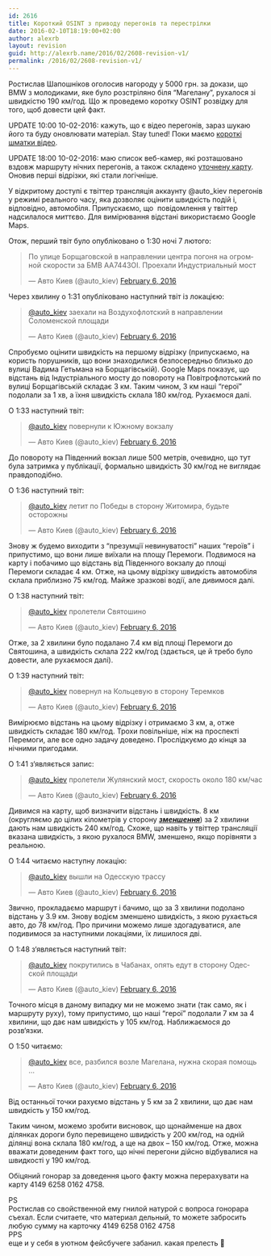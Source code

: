 ```yaml
---
id: 2616
title: Короткий OSINT з приводу перегонів та перестрілки
date: 2016-02-10T18:19:00+02:00
author: alexrb
layout: revision
guid: http://alexrb.name/2016/02/2608-revision-v1/
permalink: /2016/02/2608-revision-v1/
---
```

Ростислав Шапошніков оголосив нагороду у 5000 грн. за докази, що BMW з молодиками, яке було розстріляно біля &#8220;Магелану&#8221;, рухалося зі швидкістю 190 км/год. Що ж проведемо коротку OSINT розвідку для того, щоб довести цей факт.

UPDATE 10:00 10-02-2016: кажуть, що є відео перегонів, зараз шукаю його та буду оновлювати матеріал. Stay tuned! Поки маємо [короткі шматки відео](http://autokiev.info/2016/02/rezonansnaya-avtomobilnaya-pogonya-so-strelboy-est-200/).

UPDATE 18:00 10-02-2016: маю список веб-камер, які розташовано вздовж маршруту нічних перегонів, а також складено [уточнену карту](https://www.google.com.ua/maps/dir/50.4436732,30.4416981/50.4463156,30.4815082/50.441939,30.4801181/50.4461333,30.4977143/50.4528639,30.3572655/50.3685298,30.4556681/50.3445982,30.4237284/50.3644211,30.450369/@50.3950747,30.3633207,12z/am=t/data=!3m1!4b1!4m20!4m19!1m0!1m0!1m10!3m4!1m2!1d30.4884734!2d50.4364786!3s0x40d4ceec687505fd:0x67ffcd78db6cb37c!3m4!1m2!1d30.5094484!2d50.4406494!3s0x40d4cef9843bb0e9:0x6b42e24f309f12df!1m0!1m0!1m0!1m0!1m0!3e0). Оновив перші відрізки, які стали логічніше.

У відкритому доступі є твіттер трансляція аккаунту @auto_kiev перегонів у режимі реального часу, яка дозволяє оцінити швидкість подій і, відповідно, автомобіля. Припускаємо, що  повідомлення у твіттер надсилалося миттєво. Для вимірювання відстані використаємо Google Maps.

Отож, перший твіт було опубліковано о 1:30 ночі 7 лютого:

<blockquote class="twitter-tweet" data-lang="en">
  <p dir="ltr" lang="ru">
    По улице Борщаговской в направлении центра погоня на огромной скорости за БМВ АА7443ОІ. Проехали Индустриальный мост
  </p>
  
  <p>
    — Авто Киев (@auto_kiev) <a href="https://twitter.com/auto_kiev/status/696113866678337536">February 6, 2016</a>
  </p>
</blockquote>

  
Через хвилину о 1:31 опубліковано наступний твіт із локацією:

<blockquote class="twitter-tweet" data-lang="en">
  <p>
    <a href="https://twitter.com/auto_kiev">@auto_kiev</a> заехали на Воздухофлотский в направлении Соломенской площади
  </p>
  
  <p>
    — Авто Киев (@auto_kiev) <a href="https://twitter.com/auto_kiev/status/696114124246413313">February 6, 2016</a>
  </p>
</blockquote>

  
Спробуємо оцінити швидкість на першому відрізку (припускаємо, на користь порушників, що вони знаходилися безпосередньо близько до вулиці Вадима Гетьмана на Борщагівській). Google Maps показує, що відстань від Індустріального мосту до повороту на Повітрофлотський по вулиці Борщагівській складає 3 км. Таким чином, 3 км наші &#8220;герої&#8221; подолали за 1 хв, а їхня швидкість склала 180 км/год. Рухаємося далі.

О 1:33 наступний твіт:

<blockquote class="twitter-tweet" data-lang="en">
  <p dir="ltr" lang="ru">
    <a href="https://twitter.com/auto_kiev">@auto_kiev</a> повернули к Южному вокзалу
  </p>
  
  <p>
    — Авто Киев (@auto_kiev) <a href="https://twitter.com/auto_kiev/status/696114546872840193">February 6, 2016</a>
  </p>
</blockquote>

  
До повороту на Південний вокзал лише 500 метрів, очевидно, що тут була затримка у публікації, формально швидкість 30 км/год не виглядає правдоподібно.

О 1:36 наступний твіт:

<blockquote class="twitter-tweet" data-lang="en">
  <p>
    <a href="https://twitter.com/auto_kiev">@auto_kiev</a> летит по Победы в сторону Житомира, будьте осторожны
  </p>
  
  <p>
    — Авто Киев (@auto_kiev) <a href="https://twitter.com/auto_kiev/status/696115202635538432">February 6, 2016</a>
  </p>
</blockquote>

  
Знову ж будемо виходити з &#8220;презумції невинуватості&#8221; наших &#8220;героїв&#8221; і припустимо, що вони лише виїхали на площу Перемоги. Подвимося на карту і побачимо що відстань від Південного вокзалу до площі Перемоги складає 4 км. Отже, на цьому відрізку швидкість автомобіля склала приблизно 75 км/год. Майже зразкові водії, але дивимося далі.

О 1:38 наступний твіт:

<blockquote class="twitter-tweet" data-lang="en">
  <p dir="ltr" lang="ru">
    <a href="https://twitter.com/auto_kiev">@auto_kiev</a> пролетели Святошино
  </p>
  
  <p>
    — Авто Киев (@auto_kiev) <a href="https://twitter.com/auto_kiev/status/696115769558564864">February 6, 2016</a>
  </p>
</blockquote>

  
Отже, за 2 хвилини було подалано 7.4 км від площі Перемоги до Святошина, а швидкість склала 222 км/год (здається, це й требо було довести, але рухаємося далі).

О 1:39 наступний твіт:

<blockquote class="twitter-tweet" data-lang="en">
  <p>
    <a href="https://twitter.com/auto_kiev">@auto_kiev</a> повернул на Кольцевую в сторону Теремков
  </p>
  
  <p>
    — Авто Киев (@auto_kiev) <a href="https://twitter.com/auto_kiev/status/696116088984174593">February 6, 2016</a>
  </p>
</blockquote>

  
Вимірюємо відстань на цьому відрізку і отримаємо 3 км, а, отже швидкість складає 180 км/год. Трохи повільніше, ніж на проспекті Перемоги, але все одно задачу доведено. Прослідкуємо до кінця за нічними пригодами.

О 1:41 з‘являється запис:

<blockquote class="twitter-tweet" data-lang="en">
  <p dir="ltr" lang="ru">
    <a href="https://twitter.com/auto_kiev">@auto_kiev</a> пролетели Жулянский мост, скорость около 180 км/час
  </p>
  
  <p>
    — Авто Киев (@auto_kiev) <a href="https://twitter.com/auto_kiev/status/696116610696876032">February 6, 2016</a>
  </p>
</blockquote>

  
Дивимся на карту, щоб визначити відстань і швидкість. 8 км (округляємо до цілих кілометрів у сторону <span style="text-decoration: underline;"><em><strong>зменшення</strong></em></span>) за 2 хвилини дають нам швидкість 240 км/год. Схоже, що навіть у твіттер трансляції вказана швидкість, з якою рухалося BMW, зменшено, якщо порівняти з реальною.

О 1:44 читаємо наступну локацію:

<blockquote class="twitter-tweet" data-lang="en">
  <p>
    <a href="https://twitter.com/auto_kiev">@auto_kiev</a> вышли на Одесскую трассу
  </p>
  
  <p>
    — Авто Киев (@auto_kiev) <a href="https://twitter.com/auto_kiev/status/696117202500587520">February 6, 2016</a>
  </p>
</blockquote>

  
Звично, прокладаємо маршрут і бачимо, що за 3 хвилини подолано відстань у 3.9 км. Знову водієм зменшено швидкість, з якою рухається авто, до 78 км/год. Про причини можемо лише здогадуватися, але подивимося за наступними локаціями, їх лишилося дві.

О 1:48 з‘являється наступний твіт:

<blockquote class="twitter-tweet" data-lang="en">
  <p dir="ltr" lang="ru">
    <a href="https://twitter.com/auto_kiev">@auto_kiev</a> покрутились в Чабанах, опять едут в сторону Одесской площади
  </p>
  
  <p>
    — Авто Киев (@auto_kiev) <a href="https://twitter.com/auto_kiev/status/696118172102082560">February 6, 2016</a>
  </p>
</blockquote>

  
Точного місця в даному випадку ми не можемо знати (так само, як і маршруту руху), тому припустимо, що наші &#8220;герої&#8221; подолали 7 км за 4 хвилини, що дає нам швидкість у 105 км/год. Наближаємося до розв‘язки.

О 1:50 читаємо:

<blockquote class="twitter-tweet" data-lang="en">
  <p>
    <a href="https://twitter.com/auto_kiev">@auto_kiev</a> все, разбился возле Магелана, нужна скорая помощь &#8230;
  </p>
  
  <p>
    — Авто Киев (@auto_kiev) <a href="https://twitter.com/auto_kiev/status/696118837599723521">February 6, 2016</a>
  </p>
</blockquote>

  
Від останньої точки рахуємо відстань у 5 км за 2 хвилини, що дає нам швидкість у 150 км/год.

Таким чином, можемо зробити висновок, що щонайменше на двох ділянках дороги було перевищено швидкість у 200 км/год, на одній ділянці вона склала 180 км/год, а ще на двох &#8211; 150 км/год. Отже, можна вважати доведеним факт того, що нічні перегони дійсно відбувалися на швидкості у 190 км/год.

Обіцяний гонорар за доведення цього факту можна перерахувати на карту 4149 6258 0162 4758.

PS  
Ростислав со свойственной ему гнилой натурой с вопроса гонорара съехал. Если считаете, что материал дельный, то можете забросить любую сумму на карточку 4149 6258 0162 4758  
PPS  
еще и у себя в уютном фейсбучеге забанил. какая прелесть 🙂